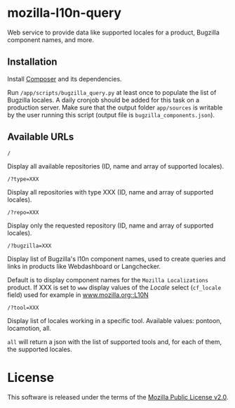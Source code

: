 mozilla-l10n-query
==================

Web service to provide data like supported locales for a product, Bugzilla component names, and more.

## Installation
Install [Composer](https://getcomposer.org/) and its dependencies.

Run `/app/scripts/bugzilla_query.py` at least once to populate the list of Bugzilla locales. A daily cronjob should be added for this task on a production server. Make sure that the output folder `app/sources` is writable by the user running this script (output file is `bugzilla_components.json`).

## Available URLs
```
/
```
Display all available repositories (ID, name and array of supported locales).


```
/?type=XXX
```
Display all repositories with type XXX (ID, name and array of supported locales).


```
/?repo=XXX
```
Display only the requested repository  (ID, name and array of supported locales).


```
/?bugzilla=XXX
```
Display list of Bugzilla's l10n component names, used to create queries and links in products like Webdashboard or Langchecker.

Default is to display component names for the `Mozilla Localizations` product.
If XXX is set to `www` display values of the *Locale* select (`cf_locale` field) used for example in www.mozilla.org::L10N

```
/?tool=XXX
```
Display list of locales working in a specific tool. Available values: pontoon, locamotion, all.

`all` will return a json with the list of supported tools and, for each of them, the supported locales.


# License
This software is released under the terms of the [Mozilla Public License v2.0](http://www.mozilla.org/MPL/2.0/).
